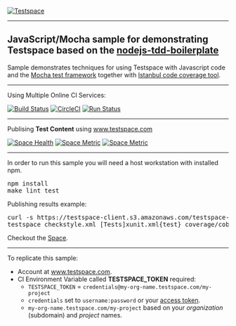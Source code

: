 [![Testspace](http://www.testspace.com/public/img/testspace_logo.png)](http://www.testspace.com)
***

## JavaScript/Mocha sample for demonstrating Testspace based on the [nodejs-tdd-boilerplate](https://github.com/BryanDonovan/nodejs-tdd-boilerplate)

Sample demonstrates techniques for using Testspace with Javascript code and the [Mocha test framework](https://mochajs.org/) together with [Istanbul code coverage tool](https://gotwarlost.github.io/istanbul/).


*** 
Using Multiple Online CI Services:

[![Build Status](https://travis-ci.org/testspace-samples/javascript.mocha.svg?branch=master)](https://travis-ci.org/testspace-samples/javascript.mocha)
[![CircleCI](https://circleci.com/gh/testspace-samples/javascript.mocha.svg?style=svg)](https://circleci.com/gh/testspace-samples/javascript.mocha)
[![Run Status](https://api.shippable.com/projects/57d84135b655251000851a1d/badge?branch=master)](https://app.shippable.com/projects/57d84135b655251000851a1d)


***
Publising **Test Content** using www.testspace.com

[![Space Health](https://samples.testspace.com/projects/117/spaces/468/badge)](https://samples.testspace.com/projects/117/spaces/468 "Test Cases")
[![Space Metric](https://samples.testspace.com/projects/117/spaces/468/metrics/341/badge)](https://samples.testspace.com/spaces/468/schema/Code%20Coverage "Code Coverage (lines)")
[![Space Metric](https://samples.testspace.com/projects/117/spaces/468/metrics/343/badge)](https://samples.testspace.com/spaces/468/schema/Static%20Analysis "Static Analysis (issues)")

***

In order to run this sample you will need a host workstation with installed npm.

<pre>
npm install
make lint test
</pre>

Publishing results example: 

<pre>
curl -s https://testspace-client.s3.amazonaws.com/testspace-linux.tgz | sudo tar -zxvf- -C /usr/local/bin
testspace checkstyle.xml [Tests]xunit.xml{test} coverage/cobertura-coverage.xm $TESTSPACE_TOKEN/$BRANCH_NAME
</pre> 

Checkout the [Space](http://samples.testspace.com/projects/javascript.mocha). 

***
To replicate this sample: 
  - Account at www.testspace.com.
  - CI Environment Variable called **TESTSPACE_TOKEN** required:
    -  `TESTSPACE_TOKEN` = `credentials@my-org-name.testspace.com/my-project`
    - `credentials` set to `username:password` or your [access token](http://help.testspace.com/reference:client-reference#login-credentials).
    - `my-org-name.testspace.com/my-project` based on your *organization* (subdomain) and *project* names.  
